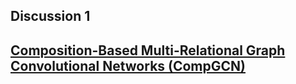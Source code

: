 ## Discussion 1
<a href="https://arxiv.org/abs/1911.03082"> Composition-Based Multi-Relational Graph Convolutional Networks (CompGCN) </a>
----